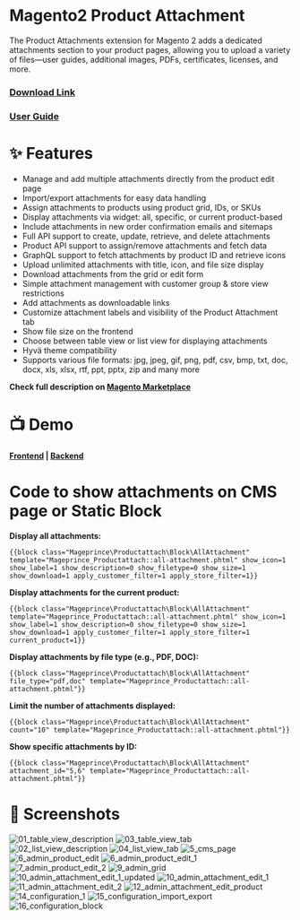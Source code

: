 # Magento2 Product Attachment

The Product Attachments extension for Magento 2 adds a dedicated attachments section to your product pages, allowing you to upload a variety of files—user guides, additional images, PDFs, certificates, licenses, and more.

### <a href="https://marketplace.magento.com/mageprince-module-product-attachment.html">Download Link</a>
### <a href="https://github.com/user-attachments/files/20026605/product_attachment_user_guides.pdf">User Guide</a>


# ✨ Features

- Manage and add multiple attachments directly from the product edit page
- Import/export attachments for easy data handling
- Assign attachments to products using product grid, IDs, or SKUs
- Display attachments via widget: all, specific, or current product-based
- Include attachments in new order confirmation emails and sitemaps
- Full API support to create, update, retrieve, and delete attachments
- Product API support to assign/remove attachments and fetch data
- GraphQL support to fetch attachments by product ID and retrieve icons
- Upload unlimited attachments with title, icon, and file size display
- Download attachments from the grid or edit form
- Simple attachment management with customer group & store view restrictions
- Add attachments as downloadable links
- Customize attachment labels and visibility of the Product Attachment tab
- Show file size on the frontend
- Choose between table view or list view for displaying attachments
- Hyvä theme compatibility
- Supports various file formats: jpg, jpeg, gif, png, pdf, csv, bmp, txt, doc, docx, xls, xlsx, rtf, ppt, pptx, zip and many more

<b>Check full description on <a href="https://commercemarketplace.adobe.com/mageprince-module-product-attachment.html#description">Magento Marketplace</a></b>

# 📺 Demo

<b><a href="https://demo.mageprince.com/push-it-messenger-bag.html">Frontend</a>   |   <a href="http://demo.mageprince.com/admin">Backend</a></b>

# Code to show attachments on CMS page or Static Block

**Display all attachments:**
```
{{block class="Mageprince\Productattach\Block\AllAttachment" template="Mageprince_Productattach::all-attachment.phtml" show_icon=1 show_label=1 show_description=0 show_filetype=0 show_size=1 show_download=1 apply_customer_filter=1 apply_store_filter=1}}
```

**Display attachments for the current product:**
```
{{block class="Mageprince\Productattach\Block\AllAttachment" template="Mageprince_Productattach::all-attachment.phtml" show_icon=1 show_label=1 show_description=0 show_filetype=0 show_size=1 show_download=1 apply_customer_filter=1 apply_store_filter=1 current_product=1}}
```

**Display attachments by file type (e.g., PDF, DOC):**
```
{{block class="Mageprince\Productattach\Block\AllAttachment" file_type="pdf,doc" template="Mageprince_Productattach::all-attachment.phtml"}}
```

**Limit the number of attachments displayed:**
```
{{block class="Mageprince\Productattach\Block\AllAttachment" count="10" template="Mageprince_Productattach::all-attachment.phtml"}}
```

**Show specific attachments by ID:**
```
{{block class="Mageprince\Productattach\Block\AllAttachment" attachment_id="5,6" template="Mageprince_Productattach::all-attachment.phtml"}}
```

# 📸 Screenshots

![01_table_view_description](https://github.com/user-attachments/assets/1506b29e-4481-4001-9a34-7fbe99a6f359)
![03_table_view_tab](https://github.com/user-attachments/assets/11ce96bd-f654-4160-9bc9-3ca919813c3d)
![02_list_view_description](https://github.com/user-attachments/assets/024236d9-987a-4a11-8013-9c9058bc800c)
![04_list_view_tab](https://github.com/user-attachments/assets/c9a4ee0b-e442-4119-8e4e-6535ad832bae)
![5_cms_page](https://github.com/user-attachments/assets/2ebfad1c-a106-4694-b03f-ba77d1795224)
![6_admin_product_edit](https://github.com/user-attachments/assets/bcea416e-1556-44cd-a5b8-cea4f0538925)
![6_admin_product_edit_1](https://github.com/user-attachments/assets/5d06e435-fb70-4720-a58c-4c0b8ee19fd0)
![7_admin_product_edit_2](https://github.com/user-attachments/assets/04125e15-571b-4cc4-a436-a2317230d1e4)
![9_admin_grid](https://github.com/user-attachments/assets/b1830d88-9b6f-4f4a-a849-01935b04fa58)
![10_admin_attachment_edit_1_updated](https://github.com/user-attachments/assets/a4d5a97b-e970-41a0-9bb3-c42f189f7405)
![10_admin_attachment_edit_1](https://github.com/user-attachments/assets/50026bb8-d009-45dd-b56c-0d801a45e017)
![11_admin_attachment_edit_2](https://github.com/user-attachments/assets/bea4c4d6-1365-46ef-bd45-757d392fb1f4)
![12_admin_attachment_edit_product](https://github.com/user-attachments/assets/3fda36a4-afd5-45e9-aa43-a582c30a130d)
![14_configuration_1](https://github.com/user-attachments/assets/ff1eec20-f3cf-46a2-8ac5-9ba5b46961d5)
![15_configuration_import_export](https://github.com/user-attachments/assets/a4883157-da07-4776-8040-819eb0e9ac15)
![16_configuration_block](https://github.com/user-attachments/assets/ba5d3085-c01d-4f41-9f0f-8ca0f91734ba)

